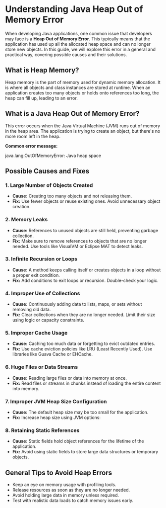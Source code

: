 # Understanding Java Heap Out of Memory Error

When developing Java applications, one common issue that developers may face is a **Heap Out of Memory Error**. This typically means that the application has used up all the allocated heap space and can no longer store new objects. In this guide, we will explore this error in a general and practical way, covering possible causes and their solutions.

## What is Heap Memory?

Heap memory is the part of memory used for dynamic memory allocation. It is where all objects and class instances are stored at runtime. When an application creates too many objects or holds onto references too long, the heap can fill up, leading to an error.

## What is a Java Heap Out of Memory Error?

This error occurs when the Java Virtual Machine (JVM) runs out of memory in the heap area. The application is trying to create an object, but there's no more room left in the heap.

**Common error message:**

java.lang.OutOfMemoryError: Java heap space


## Possible Causes and Fixes

### 1. Large Number of Objects Created
- **Cause:** Creating too many objects and not releasing them.
- **Fix:** Use fewer objects or reuse existing ones. Avoid unnecessary object creation.

### 2. Memory Leaks
- **Cause:** References to unused objects are still held, preventing garbage collection.
- **Fix:** Make sure to remove references to objects that are no longer needed. Use tools like VisualVM or Eclipse MAT to detect leaks.

### 3. Infinite Recursion or Loops
- **Cause:** A method keeps calling itself or creates objects in a loop without a proper exit condition.
- **Fix:** Add conditions to exit loops or recursion. Double-check your logic.

### 4. Improper Use of Collections
- **Cause:** Continuously adding data to lists, maps, or sets without removing old data.
- **Fix:** Clear collections when they are no longer needed. Limit their size using logic or capacity constraints.

### 5. Improper Cache Usage
- **Cause:** Caching too much data or forgetting to evict outdated entries.
- **Fix:** Use cache eviction policies like LRU (Least Recently Used). Use libraries like Guava Cache or EHCache.

### 6. Huge Files or Data Streams
- **Cause:** Reading large files or data into memory at once.
- **Fix:** Read files or streams in chunks instead of loading the entire content into memory.

### 7. Improper JVM Heap Size Configuration
- **Cause:** The default heap size may be too small for the application.
- **Fix:** Increase heap size using JVM options:


### 8. Retaining Static References
- **Cause:** Static fields hold object references for the lifetime of the application.
- **Fix:** Avoid using static fields to store large data structures or temporary objects.

## General Tips to Avoid Heap Errors

- Keep an eye on memory usage with profiling tools.
- Release resources as soon as they are no longer needed.
- Avoid holding large data in memory unless required.
- Test with realistic data loads to catch memory issues early.

